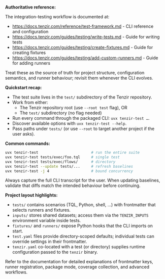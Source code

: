 **Authoritative reference:**

The integration-testing workflow is documented at:

- <https://docs.tenzir.com/reference/test-framework.md> - CLI reference and configuration
- <https://docs.tenzir.com/guides/testing/write-tests.md> - Guide for writing tests
- <https://docs.tenzir.com/guides/testing/create-fixtures.md> - Guide for creating fixtures
- <https://docs.tenzir.com/guides/testing/add-custom-runners.md> - Guide for adding runners

Treat these as the source of truth for project structure, configuration semantics,
and runner behaviour; revisit them whenever the CLI evolves.

**Quickstart recap:**

- The test suite lives in the `test/` subdirectory of the Tenzir repository.
- Work from either:
  - The Tenzir repository root (use `--root test` flag), OR
  - The `test/` subdirectory (no flag needed)
- Run every command through the packaged CLI: `uvx tenzir-test …`.
- Discover available options with `uvx tenzir-test --help`.
- Pass paths under `tests/` (or use `--root` to target another project if the
  user asks).

**Common commands:**

```bash
uvx tenzir-test                        # run the entire suite
uvx tenzir-test tests/exec/foo.tql     # single test
uvx tenzir-test tests/exec/flows/      # directory
uvx tenzir-test --update tests/...     # refresh baselines
uvx tenzir-test -j 4                   # bound concurrency
```

Always capture the full CLI transcript for the user. When updating baselines,
validate that diffs match the intended behaviour before continuing.

**Project layout highlights:**

- `tests/` contains scenarios (TQL, Python, shell, …) with frontmatter that
  selects runners and fixtures.
- `inputs/` stores shared datasets; access them via the `TENZIR_INPUTS`
  environment variable inside tests.
- `fixtures/` and `runners/` expose Python hooks that the CLI imports on start.
- `test.yaml` files provide directory-scoped defaults; individual tests can
  override settings in their frontmatter.
- `tenzir.yaml` co-located with a test (or directory) supplies runtime
  configuration passed to the `tenzir` binary.

Refer to the documentation for detailed explanations of frontmatter keys,
runner registration, package mode, coverage collection, and advanced workflows.
